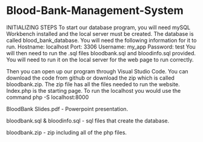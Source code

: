# Blood-Bank-Management-System
INITIALIZING STEPS
To start our database program, you will need mySQL Workbench installed and the local server must be created. The database is called blood_bank_database. You will need the following information for it to run.
Hostname: localhost
Port: 3306
Username: my_app
Password: test
You will then need to run the .sql files bloodbank.sql and bloodinfo.sql provided. You will need to run it on the local server for the web page to run correctly.

Then you can open up our program through Visual Studio Code.
You can download the code from github or download the zip which is called bloodbank.zip. The zip file has all the files needed to run the website. Index.php is the starting page.
To run the localhost you would use the command 
  php -S localhost:8000
  
BloodBank Slides.pdf - Powerpoint presentation.

bloodbank.sql & bloodinfo.sql - sql files that create the database.

bloodbank.zip - zip including all of the php files.
